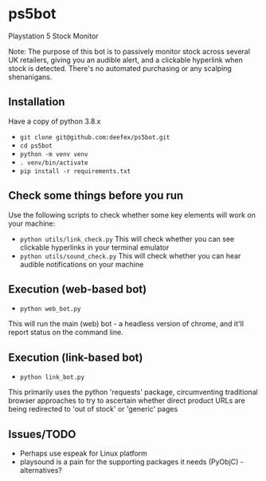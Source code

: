 # ps5bot
Playstation 5 Stock Monitor

Note: The purpose of this bot is to passively monitor stock across several UK retailers, giving you an audible alert,
and a clickable hyperlink when stock is detected. There's no automated purchasing or any scalping shenanigans.

## Installation
Have a copy of python 3.8.x
- `git clone git@github.com:deefex/ps5bot.git`
- `cd ps5bot`
- `python -m venv venv`
- `. venv/bin/activate`
- `pip install -r requirements.txt`

## Check some things before you run
Use the following scripts to check whether some key elements will work on your machine:

- `python utils/link_check.py` This will check whether you can see clickable hyperlinks in your terminal emulator
- `python utils/sound_check.py` This will check whether you can hear audible notifications on your machine

## Execution (web-based bot)
- `python web_bot.py`

This will run the main (web) bot - a headless version of chrome, and it'll report status on the command line.

## Execution (link-based bot)
- `python link_bot.py`

This primarily uses the python 'requests' package, circumventing traditional browser approaches to try to ascertain 
whether direct product URLs are being redirected to 'out of stock' or 'generic' pages

## Issues/TODO
- Perhaps use espeak for Linux platform
- playsound is a pain for the supporting packages it needs (PyObjC) - alternatives?

